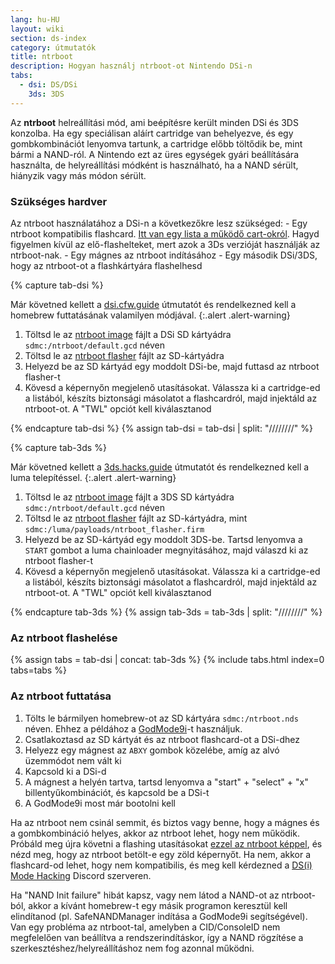 ```yaml
---
lang: hu-HU
layout: wiki
section: ds-index
category: útmutatók
title: ntrboot
description: Hogyan használj ntrboot-ot Nintendo DSi-n
tabs:
  - dsi: DS/DSi
    3ds: 3DS
---
```


Az **ntrboot** helreállítási mód, ami beépítésre került minden DSi és 3DS konzolba. Ha egy speciálisan aláírt cartridge van behelyezve, és egy gombkombinációt lenyomva tartunk, a cartridge előbb töltődik be, mint bármi a NAND-ról. A Nintendo ezt az üres egységek gyári beállítására használta, de helyreállítási módként is használható, ha a NAND sérült, hiányzik vagy más módon sérült.

### Szükséges hardver

Az ntrboot használatához a DSi-n a következőkre lesz szükséged:
\- Egy ntrboot kompatibilis flashcard. [Itt van egy lista a működő cart-okról](https://www.flashcarts.net/ntrboot-ds-carts.html?tab=flashable). Hagyd figyelmen kívül az elő-flashelteket, mert azok a 3Ds verzióját használják az ntrboot-nak.
\- Egy mágnes az ntrboot indításához
\- Egy második DSi/3DS, hogy az ntrboot-ot a flashkártyára flashelhesd

{% capture tab-dsi %}

Már követned kellett a [dsi.cfw.guide](https://dsi.cfw.guide) útmutatót és rendelkezned kell a homebrew futtatásának valamilyen módjával.
{:.alert .alert-warning}

1. Töltsd le az [ntrboot image](/assets/files/default.gcd) fájlt a DSi SD kártyádra `sdmc:/ntrboot/default.gcd` néven
2. Töltsd le az [ntrboot flasher](/assets/files/ntrboot_flasher_nds.nds) fájlt az SD-kártyádra
3. Helyezd be az SD kártyád egy moddolt DSi-be, majd futtasd az ntrboot flasher-t
4. Kövesd a képernyőn megjelenő utasításokat. Válassza ki a cartridge-ed a listából, készíts biztonsági másolatot a flashcardról, majd injektáld az ntrboot-ot. A "TWL" opciót kell kiválasztanod

{% endcapture tab-dsi %}
{% assign tab-dsi = tab-dsi | split: "////////" %}

{% capture tab-3ds %}

Már követned kellett a [3ds.hacks.guide](https://3ds.hacks.guide) útmutatót és rendelkezned kell a luma telepítéssel.
{:.alert .alert-warning}

1. Töltsd le az [ntrboot image](/assets/files/default.gcd) fájlt a 3DS SD kártyádra `sdmc:/ntrboot/default.gcd` néven
2. Töltsd le az [ntrboot flasher](/assets/files/ntrboot_flasher.firm) fájlt az SD-kártyádra, mint `sdmc:/luma/payloads/ntrboot_flasher.firm`
3. Helyezd be az SD-kártyád egy moddolt 3DS-be. Tartsd lenyomva a `START` gombot a luma chainloader megnyitásához, majd válaszd ki az ntrboot flasher-t
4. Kövesd a képernyőn megjelenő utasításokat. Válassza ki a cartridge-ed a listából, készíts biztonsági másolatot a flashcardról, majd injektáld az ntrboot-ot. A "TWL" opciót kell kiválasztanod

{% endcapture tab-3ds %}
{% assign tab-3ds = tab-3ds | split: "////////" %}

### Az ntrboot flashelése

{% assign tabs = tab-dsi | concat: tab-3ds %}
{% include tabs.html index=0 tabs=tabs %}

### Az ntrboot futtatása

1. Tölts le bármilyen homebrew-ot az SD kártyára `sdmc:/ntrboot.nds` néven. Ehhez a példához a [GodMode9i](https://github.com/DS-Homebrew/GodMode9i/releases/)-t használjuk.
2. Csatlakoztasd az SD kártyát és az ntrboot flashcard-ot a DSi-dhez
3. Helyezz egy mágnest az `ABXY` gombok közelébe, amíg az alvó üzemmódot nem vált ki
4. Kapcsold ki a DSi-d
5. A mágnest a helyén tartva, tartsd lenyomva a "start" + "select" + "x" billentyűkombinációt, és kapcsold be a DSi-t
6. A GodMode9i most már bootolni kell

Ha az ntrboot nem csinál semmit, és biztos vagy benne, hogy a mágnes és a gombkombináció helyes, akkor az ntrboot lehet, hogy nem működik. Próbáld meg újra követni a flashing utasításokat [ezzel az ntrboot képpel](/assets/files/default_green.gcd), és nézd meg, hogy az ntrboot betölt-e egy zöld képernyőt. Ha nem, akkor a flashcard-od lehet, hogy nem kompatibilis, és meg kell kérdezned a [DS(i) Mode Hacking](https://ds-homebrew.com/discord) Discord szerveren.

Ha "NAND Init failure" hibát kapsz, vagy nem látod a NAND-ot az ntrboot-ból, akkor a kívánt homebrew-t egy másik programon keresztül kell elindítanod (pl. SafeNANDManager indítása a GodMode9i segítségével). Van egy probléma az ntrboot-tal, amelyben a CID/ConsoleID nem megfelelően van beállítva a rendszerindításkor, így a NAND rögzítése a szerkesztéshez/helyreállításhoz nem fog azonnal működni.
